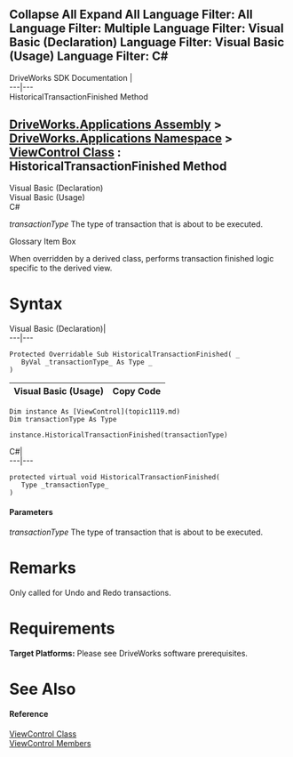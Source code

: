 Collapse All Expand All Language Filter: All  Language Filter: Multiple  Language Filter: Visual Basic (Declaration) Language Filter: Visual Basic (Usage) Language Filter: C#  
---  
DriveWorks SDK Documentation  |   
---|---  
HistoricalTransactionFinished Method   
  
[DriveWorks.Applications Assembly](topic13.md) > [DriveWorks.Applications Namespace](topic16.md) > [ViewControl Class](topic1119.md) : HistoricalTransactionFinished Method  
---  
  
Visual Basic (Declaration)    
Visual Basic (Usage)    
C# 

_transactionType_
    The type of transaction that is about to be executed.

Glossary Item Box

When overridden by a derived class, performs transaction finished logic specific to the derived view. 

# Syntax

Visual Basic (Declaration)|   
---|---  
      
    
    Protected Overridable Sub HistoricalTransactionFinished( _
       ByVal _transactionType_ As Type _
    )   
  
Visual Basic (Usage)| Copy Code  
---|---  
      
    
    Dim instance As [ViewControl](topic1119.md)
    Dim transactionType As Type
     
    instance.HistoricalTransactionFinished(transactionType)  
  
C#|   
---|---  
      
    
    protected virtual void HistoricalTransactionFinished( 
       Type _transactionType_
    )  
  
#### Parameters

 _transactionType_
    The type of transaction that is about to be executed.

# Remarks

Only called for Undo and Redo transactions.

# Requirements

**Target Platforms:** Please see DriveWorks software prerequisites.

# See Also

#### Reference

[ViewControl Class](topic1119.md)   
[ViewControl Members](topic1120.md)



